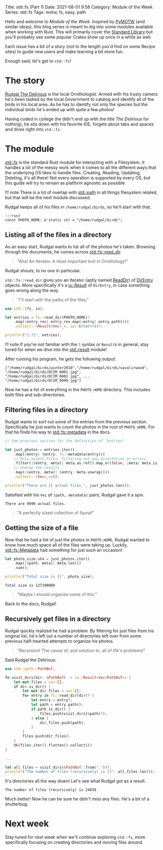 Title: std::fs (Part 1)
Date: 2021-08-01 9:58
Category: Module of the Week
Series: std::fs
Tags: motw, fs, easy, path

Hello and welcome to *Module of the Week*. Inspired by [PyMOTW](https://pymotw.com/3/) (and similar ideas), this blog series is meant to dig into some modules available when working with Rust. This will primarily cover the [Standard Library](https://doc.rust-lang.org/std/index.html#modules) but you'll probably see some popular Crates show up once in a while as well.

Each issue has a bit of a story (not to the length you'd find on some Recipe sites) to guide new users and make learning a bit more fun.

Enough said, let's get to `std::fs`!

<!-- more -->

# The story

[Rudgal The Delirious](https://www.fantasynamegenerators.com/dnd-orc-names.php) is the local Ornithologist. Armed with his trusty camera he's been tasked by the local Government to catalog and identify all of the birds in his local area. As he has to identify not only the species but the individual birds he's ended up with quite a few photos!

Having coded in college (he didn't end up with the title *The Delirious* for nothing), he sits down with his favorite IDE, forgets about tabs and spaces and dives right into `std::fs`.

# The module

[std::fs](https://doc.rust-lang.org/std/fs/index.html) is the standard Rust module for interacting with a Filesystem. It handles a lot of the messy work when it comes to all the different ways that the underlying OS likes to handle files. Creating, Reading, Updating, Deleting, it's all there! Not every operation is supported by every OS, but this guide will try to remain as platform agnostic as possible. 

!!! note
    There is a lot of overlap with [std::path](https://doc.rust-lang.org/std/path/index.html) in all things filesystem related, but that will be the next module discussed.

Rudgal keeps all of his files in `/home/rudgal/birds`, so he'll start with that.

    :::rust
    const PHOTO_HOME: &'static str = "/home/rudgal/birds";

## Listing all of the files in a directory

As an easy start, Rudgal wants to list all of the photos he's taken. Browsing through the documents, he comes across [std::fs::read_dir](https://doc.rust-lang.org/std/fs/fn.read_dir.html).

> "Aha! An Iterator. A most important tool in Ornithology!" 

Rudgal shouts, to no one in particular.

`std::fs::read_dir` gives you an Iterator (aptly named [ReadDir](https://doc.rust-lang.org/std/fs/struct.ReadDir.html)) of [DirEntry](https://doc.rust-lang.org/std/fs/struct.DirEntry.html) objects. More specifically it's a [io::Result](https://doc.rust-lang.org/std/io/type.Result.html) of `DirEntry`, in case something goes wrong along the way.

> "I'll start with the paths of the files."

``` rust
use std::{fs, io};

let entries = fs::read_dir(PHOTO_HOME)?
    .map(|entry_res| entry_res.map(|entry| entry.path()))
    .collect::<Result<Vec<_>, io::Error>>()?;

println!("{:?}", entries);
```

!!! note
    If you're not familiar with the `?` syntax or `Result`s in general, stay tuned for when we dive into the [std::result](https://doc.rust-lang.org/std/result/index.html) module!

After running his program, he gets the following output:

``` shell
["/home/rudgal/birds/winter2010","/home/rudgal/birds/savalirwood", "/home/rudgal/birds/DCIM_0001.jpg", "/home/rudgal/birds/DCIM_0002.jpg", ... "/home/rudgal/birds/DCIM_9999.jpg"]
```

Now he has a list of everything in the `PHOTO_HOME` directory. This includes both files and sub-directories.

## Filtering files in a directory

Rudgal wants to sort out some of the entries from the previous section. Specifically he just wants to count the photos in the root of `PHOTO_HOME`. For that he finds his way to [std::fs::metadata](https://doc.rust-lang.org/std/fs/fn.metadata.html) in the docs.

``` rust
// See previous section for the definition of "entries"

let just_photos = entries.iter()
    .map(|entry| (entry, fs::metadata(entry)))
    // Only select files, filtering out any directories or errors
    .filter(|(entry, meta)| meta.as_ref().map_or(false, |meta| meta.is_file()))
    // Unwrap the results
    .map(|(entry, meta)| (entry, meta.unwrap()))
    .collect::<Vec<_>>();

println!("There are {} actual files.", just_photos.len());
```

Satisfied with his `Vec` of `(path, metadata)` pairs, Rudgal gave it a spin.

``` shell
There are 9999 actual files.
```

> "A perfectly sized collection of fauna!"

## Getting the size of a file

Now that he had a list of just the photos in `PHOTO_HOME`, Rudgal wanted to know how much space all of the files were taking up. Luckily, [std::fs::Metadata](https://doc.rust-lang.org/std/fs/struct.Metadata.html) had something for just such an occasion!

``` rust
let photo_size:u64 = just_photos.iter()
    .map(|(path, meta)| meta.len())
    .sum();

println!("Total size is {}", photo_size);
```

``` shell
Total size is 127190000
```

> "Maybe I should organize some of this."

Back to the docs, Rudgal!

## Recursively get files in a directory

Rudgal quickly realized he had a problem. By filtering for just files from his original list, he's left out a number of directories left over from some previous half-hearted attempts to organize his photos.

> "Recursion! The cause of, and solution to, all of life's problems!"

Said Rudgal the Delirious.

``` rust
use std::path::PathBuf;

fn visit_dirs(dir: &PathBuf) -> io::Result<Vec<PathBuf>> {
    let mut files = vec![];
    if dir.is_dir() {
        let mut dir_files = vec![];
        for entry in fs::read_dir(dir)? {
            let entry = entry?;
            let path = entry.path();
            if path.is_dir() {
                files.push(visit_dirs(&path)?);
            } else {
                dir_files.push(path);
            }
        }
        files.push(dir_files);
    }
    Ok(files.iter().flatten().collect())
}

...

let all_files = visit_dirs(&PathBuf::from("."))?;
println!("The number of files (recursively) is {}", all_files.len());
```

It's directories all the way down! Let's see what Rudgal got as a result.

``` shell
The number of files (recursively) is 24038
```

Much better! Now he can be sure he didn't miss any files. He's a bit of a shutterbug.

# Next week

Stay tuned for next week when we'll continue exploring `std::fs`, more specifically focusing on creating directories and moving files around.